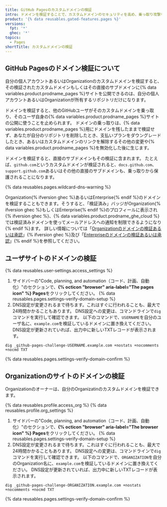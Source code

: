```yaml
---
title: GitHub Pagesのカスタムドメインの検証
intro: ドメインを検証することで、カスタムドメインのセキュリティを高め、乗っ取り攻撃を回避できます。
product: '{% data reusables.gated-features.pages %}'
versions:
  fpt: '*'
  ghec: '*'
topics:
  - Pages
shortTitle: カスタムドメインの検証
---
```


## GitHub Pagesのドメイン検証について

自分の個人アカウントあるいはOrganizationのカスタムドメインを検証すると、その検証されたカスタムドメインもしくはその直接のサブドメインに{% data variables.product.prodname_pages %}サイトを公開できるのは、自分の個人アカウントあるいはOrganizationが所有するリポジトリだけになります。

ドメインを検証すると、他のGitHubユーザがそのカスタムドメインを乗っ取り、そのユーザ自身の{% data variables.product.prodname_pages %}サイトの公開に使うことを止められます。 ドメインの乗っ取りは、{% data variables.product.prodname_pages %}用にドメインを残したままで検証せず、あなたが自分のリポジトリを削除したとき、支払いプランをダウングレードしたとき、あるいはカスタムドメインのリンクを解除するその他の変更や{% data variables.product.prodname_pages %}を無効化した後に生じます。

ドメインを検証すると、直接のサブドメインもその検証に含まれます。 たとえば、`github.com`というカスタムドメインが検証されると、`docs.github.com`、`support.github.com`あるいはその他の直接のサブドメインも、乗っ取りから保護されることになります。

{% data reusables.pages.wildcard-dns-warning %}

Organization{% ifversion ghec %}あるいはEnterprise{% endif %}のドメインを検証することもできます。そうすると、「検証済み」バッジがOrganization{% ifversion ghec %}もしくはEnterprise{% endif %}のプロフィールに表示され{% ifversion ghec %}、{% data variables.product.prodname_ghe_cloud %}では検証済みドメインを使ってメールアドレスへの通知を制限できるようになり{% endif %}ます。 詳しい情報については「[Organizationのドメインの検証あるいは承認](/organizations/managing-organization-settings/verifying-or-approving-a-domain-for-your-organization)」{% ifversion ghec %}及び「[Enterpriseのドメインの検証あるいは承認](/enterprise-cloud@latest/admin/configuration/configuring-your-enterprise/verifying-or-approving-a-domain-for-your-enterprise)」{% endif %}を参照してください。

## ユーザサイトのドメインの検証

{% data reusables.user-settings.access_settings %}
1. サイドバーの"Code, planning, and automation（コード、計画、自動化）"のセクションで、**{% octicon "browser" aria-label="The pages icon" %} Pages**をクリックしてください。
{% data reusables.pages.settings-verify-domain-setup %}
1. DNS設定が変更されるまで待ちます。これはすぐに行われることも、最大で24時間かかることもあります。 DNS設定への変更は、コマンドラインで`dig`コマンドを実行して確認できます。 以下のコマンドで、`USERNAME`を自分のユーザ名に、`example.com`を検証しているドメインに置き換えてください。 DNS設定が更新されていれば、出力中に新しいTXTレコードが表示されます。
  ```
  dig _github-pages-challenge-USERNAME.example.com +nostats +nocomments +nocmd TXT
  ```
{% data reusables.pages.settings-verify-domain-confirm %}

## Organizationのサイトのドメインの検証

Organizationのオーナーは、自分のOrganizatinのカスタムドメインを検証できます。

{% data reusables.profile.access_org %}
{% data reusables.profile.org_settings %}
1. サイドバーの"Code, planning, and automation（コード、計画、自動化）"のセクションで、**{% octicon "browser" aria-label="The browser icon" %} Pages**をクリックしてください。
{% data reusables.pages.settings-verify-domain-setup %}
1. DNS設定が変更されるまで待ちます。これはすぐに行われることも、最大で24時間かかることもあります。 DNS設定への変更は、コマンドラインで`dig`コマンドを実行して確認できます。 以下のコマンドで、`ORGANIZATION`を自分のOrganization名に、`example.com`を検証しているドメインに置き換えてください。 DNS設定が更新されていれば、出力中に新しいTXTレコードが表示されます。
  ```
  dig _github-pages-challenge-ORGANIZATION.example.com +nostats +nocomments +nocmd TXT
  ```
{% data reusables.pages.settings-verify-domain-confirm %}
